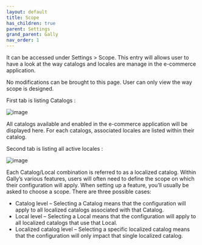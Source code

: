 ```yaml
---
layout: default
title: Scope
has_children: true
parent: Settings
grand_parent: Gally
nav_order: 1
---
```


It can be accessed under Settings > Scope. This entry will allows user to have a look at the way catalogs and locales are manage in the e-commerce application.

No modifications can be brought to this page. User can only view the way scope is designed.

First tab is listing Catalogs : 

![image](https://user-images.githubusercontent.com/98949123/212344181-41b562e5-8bce-4c33-9438-ea520533d1e2.png)

All catalogs available and enabled in the e-commerce application will be displayed here. 
For each catalogs, associated locales are listed within their catalog.

Second tab is listing all active locales : 

![image](https://user-images.githubusercontent.com/98949123/212345353-0e8134d1-c768-41d7-a620-b6594e137263.png)

Each Catalog/Local combination is referred to as a localized catalog. Within Gally’s various features, users will often need to define the scope on which their configuration will apply.
When setting up a feature, you’ll usually be asked to choose a scope. There are three possible cases:
* Catalog level – Selecting a Catalog means that the configuration will apply to all localized catalogs associated with that Catalog.
* Local level – Selecting a Local means that the configuration will apply to all localized catalogs that use that Local.
* Localized catalog level – Selecting a specific localized catalog means that the configuration will only impact that single localized catalog.
